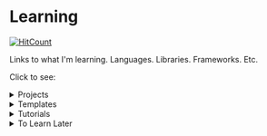 # Learning

[![HitCount](http://hits.dwyl.io/hchiam/learning.svg)](http://hits.dwyl.io/hchiam/learning)

Links to what I'm learning. Languages. Libraries. Frameworks. Etc.

Click to see:

<details>
<summary>Projects</summary>

# Projects:

1. [Google Voice Assistant](https://github.com/hchiam/learning-google-assistant) and my Google Assistant apps: [Mental Temperature Converter](https://github.com/hchiam/mental-temperature-converter) and [Program By Voice](https://github.com/hchiam/program-by-voice)
1. [Atom plugin](https://github.com/hchiam/sourcefetch-tutorial) tutorial and a [server](https://github.com/hchiam/sourcefetch-server) based on it
1. Voice User Interface named [LUI](https://github.com/hchiam/language-user-interface)
1. [Experimental programming language](https://github.com/hchiam/please) to make it easier to write code with speech recognition
1. [Machine Learning](https://github.com/hchiam/machineLearning), including a [genetic algorithm](https://github.com/hchiam/cogLang-geneticAlgo) to generate a [conlang](https://github.com/hchiam/cognateLanguage)
1. [CodePen.io Frontend demos](https://codepen.io/hchiam/)
1. Example HTML5 web apps/games: [https://github.com/hchiam/embeddedWebApps](https://github.com/hchiam/embeddedWebApps)
1. API examples:
      * https://github.com/hchiam/sourcefetch-server#sourcefetch-server
      * https://github.com/hchiam/timestamp-microservice-hchiam
1. [Glitch.com Backend/server demos](https://glitch.com/@hchiam)

</details>

<details>
<summary>Templates</summary>

# Templates:

1. [Travis CI](https://github.com/hchiam/travistest)
1. [Tape](https://github.com/hchiam/learning-tape)
1. [Jest](https://github.com/hchiam/learning-jest)
1. [Vue](https://github.com/hchiam/learning-vue)
     1. [vue-test-utils](https://github.com/hchiam/vue-test-utils-getting-started) with [Jest](https://github.com/hchiam/vue-test-utils-jest-example) and with [Tape](https://github.com/hchiam/tape-vue-example)
     1. [vue-resource](https://codepen.io/hchiam/pen/ZrXgYo)
     1. [Vuetify](https://codepen.io/hchiam/pen/yvPLpb) templates
1. [Angular](https://github.com/hchiam/learning-angularjs)
1. [Keras](https://github.com/hchiam/learning-keras)
1. [Phaser](https://github.com/hchiam/phaserGame)
1. [Jasonette](https://github.com/hchiam/jasonetteApps)
1. [Python](https://github.com/hchiam/learning-python) practice
1. [JavaScript](https://github.com/hchiam/learning-js) practice
1. [Java](https://github.com/hchiam/learning-java) practice
1. [jQuery](https://github.com/hchiam/learning-jquery)

</details>

<details>
<summary>Tutorials</summary>

# Tutorials:

1. [Vue with Firebase database](https://github.com/hchiam/vuejsfirebase) and [Glitch.com hosting](https://vue-js-firebase-database.glitch.me/)
1. [TensorFlow](https://github.com/hchiam/TensorFlow-in-a-Nutshell)
1. [Node](https://github.com/hchiam/learning-nodejs)
1. [React](https://github.com/hchiam/learning-reactjs)
1. [Alexa](https://github.com/hchiam/alexaSample)
1. [MongoDB](https://github.com/hchiam/learning-mongodb)
1. [Feathers](https://github.com/hchiam/learning-feathers)
1. [Django](https://github.com/hchiam/learning-django)
1. [SQL](https://github.com/hchiam/learning-sql)
1. [Docker](https://github.com/hchiam/learning-docker)
1. [Kotlin](https://github.com/hchiam/learning-kotlin)
1. [MEAN](https://github.com/hchiam/webDevMEANStack)

</details>

<details>
<summary>To Learn Later</summary>

# To Learn Later:

1. [C#](https://github.com/hchiam/learning-csharp)
1. [Heroku](https://github.com/hchiam/python-getting-started)
    * --> my first working Heroku-hosted app [here](https://github.com/hchiam/galeria)
    * https://github.com/hchiam/test-app
1. [SASS](https://github.com/hchiam/learning-sass)
1. [Karma](https://github.com/hchiam/learning-karma)
1. [Ruby on Rails](https://github.com/hchiam/learning-rubyOnRails)

</details>
